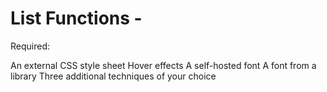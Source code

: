 # List Functions - 


Required: 

An external CSS style sheet
Hover effects
A self-hosted font
A font from a library
Three additional techniques of your choice